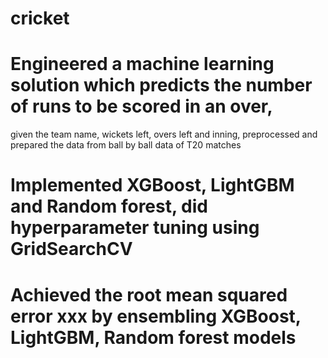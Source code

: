 # cricket
# Engineered a machine learning solution which predicts the number of runs to be scored in an over,
given the team name, wickets left, overs left and inning, preprocessed and prepared the data from ball by ball data of T20 matches
# Implemented XGBoost, LightGBM and Random forest, did hyperparameter tuning using GridSearchCV
# Achieved the root mean squared error xxx by ensembling XGBoost, LightGBM, Random forest models

